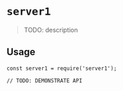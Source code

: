 # `server1`

> TODO: description

## Usage

```
const server1 = require('server1');

// TODO: DEMONSTRATE API
```

